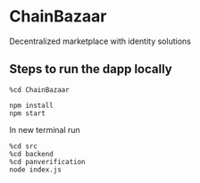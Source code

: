 # ChainBazaar

Decentralized marketplace with identity solutions

## Steps to run the  dapp locally
```
%cd ChainBazaar
```

```
npm install
npm start
```

In new terminal run

```
%cd src 
%cd backend 
%cd panverification 
node index.js
```